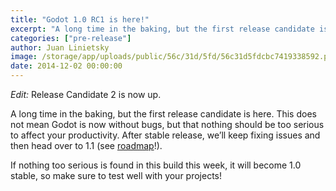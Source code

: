```yaml
---
title: "Godot 1.0 RC1 is here!"
excerpt: "A long time in the baking, but the first release candidate is here. This does not mean Godot is now without bugs, but that nothing should be too serious to affect your productivity. After stable release, we’ll keep fixing issues and then head over to 1.1 (see roadmap!)."
categories: ["pre-release"]
author: Juan Linietsky
image: /storage/app/uploads/public/56c/31d/5fd/56c31d5fdcbc7419338592.png
date: 2014-12-02 00:00:00
---
```


*Edit:* Release Candidate 2 is now up.

A long time in the baking, but the first release candidate is here. This does not mean Godot is now without bugs, but that nothing should be too serious to affect your productivity. After stable release, we’ll keep fixing issues and then head over to 1.1 (see [roadmap](https://github.com/godotengine/godot/wiki/devel_roadmap)!).

If nothing too serious is found in this build this week, it will become 1.0 stable, so make sure to test well with your projects!